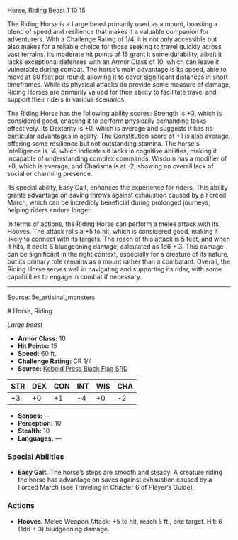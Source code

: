 <MonsterName/>Horse, Riding</MonsterName>
<CreatureType/>Beast</CreatureType>
<CR/>1</CR>
<AC/>10</AC>
<HP/>15</HP>
<summary>The Riding Horse is a Large beast primarily used as a mount, boasting a blend of speed and resilience that makes it a valuable companion for adventurers. With a Challenge Rating of 1/4, it is not only accessible but also makes for a reliable choice for those seeking to travel quickly across vast terrains. Its moderate hit points of 15 grant it some durability, albeit it lacks exceptional defenses with an Armor Class of 10, which can leave it vulnerable during combat. The horse’s main advantage is its speed, able to move at 60 feet per round, allowing it to cover significant distances in short timeframes. While its physical attacks do provide some measure of damage, Riding Horses are primarily valued for their ability to facilitate travel and support their riders in various scenarios.</summary>

<detail>

The Riding Horse has the following ability scores: Strength is +3, which is considered good, enabling it to perform physically demanding tasks effectively. Its Dexterity is +0, which is average and suggests it has no particular advantages in agility. The Constitution score of +1 is also average, offering some resilience but not outstanding stamina. The horse's Intelligence is -4, which indicates it lacks in cognitive abilities, making it incapable of understanding complex commands. Wisdom has a modifier of +0, which is average, and Charisma is at -2, showing an overall lack of social or charming presence.

Its special ability, Easy Gait, enhances the experience for riders. This ability grants advantage on saving throws against exhaustion caused by a Forced March, which can be incredibly beneficial during prolonged journeys, helping riders endure longer.

In terms of actions, the Riding Horse can perform a melee attack with its Hooves. The attack rolls a +5 to hit, which is considered good, making it likely to connect with its targets. The reach of this attack is 5 feet, and when it hits, it deals 6 bludgeoning damage, calculated as 1d6 + 3. This damage can be significant in the right context, especially for a creature of its nature, but its primary role remains as a mount rather than a combatant. Overall, the Riding Horse serves well in navigating and supporting its rider, with some capabilities to engage in combat if necessary.</detail>



---

Source: 5e_artisinal_monsters

<statblock>
# Horse, Riding

*Large beast*

- **Armor Class:** 10
- **Hit Points:** 15
- **Speed:** 60 ft.
- **Challenge Rating:** CR 1/4
- **Source:** [Kobold Press Black Flag SRD](https://koboldpress.com/black-flag-roleplaying/)

| STR | DEX | CON | INT | WIS | CHA |
| --- | --- | --- | --- | --- | --- |
| +3 | +0 | +1 | -4 | +0 | -2 |

- **Senses:** —
- **Perception:** 10
- **Stealth:** 10
- **Languages:** —

### Special Abilities

- **Easy Gait.** The horse’s steps are smooth and steady. A creature riding the horse has advantage on saves against exhaustion caused by a Forced March (see Traveling in Chapter 6 of Player’s Guide).

### Actions

- **Hooves.** Melee Weapon Attack: +5 to hit, reach 5 ft., one target. Hit: 6 (1d6 + 3) bludgeoning damage.

</statblock>


